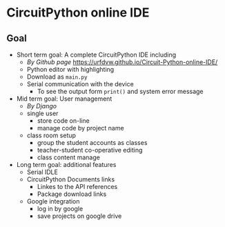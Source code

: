 # CircuitPython online IDE

## Goal
- Short term goal: A complete CircuitPython IDE including
    - *By Github page* https://urfdvw.github.io/Circuit-Python-online-IDE/
    - Python editor with highlighting
    - Download as `main.py`
    - Serial communication with the device
        - To see the output form `print()` and system error message
- Mid term goal: User management
    - *By Django*
    - single user
        - store code on-line
        - manage code by project name
    - class room setup
        - group the student accounts as classes
        - teacher-student co-operative editing
        - class content manage
- Long term goal: additional features
    - Serial IDLE
    - CircuitPython Documents links
        - Linkes to the API references
        - Package download links
    - Google integration
        - log in by google
        - save projects on google drive